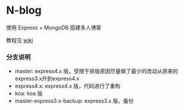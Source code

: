 N-blog
======

使用 Express + MongoDB 搭建多人博客  

教程见 [wiki](https://github.com/nswbmw/N-blog/wiki/_pages)


### 分支说明

- master: express4.x 版，受限于排版原因尽量做了最少的改动从原来的express3.x升到express4.x
- express4.x: express4.x 版，代码进行了重构
- koa: koa 版
- master-express3.x-backup: express3.x 版，备份

